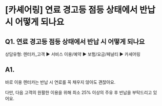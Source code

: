 # [카셰어링] 연료 경고등 점등 상태에서 반납 시 어떻게 되나요

**Q1. 연료 경고등 점등 상태에서 반납 시 어떻게 되나요**
-----------------------------------

상담유형: 렌터카\_고객 ▶ 서비스 이용/예약 ▶ 보험/요금/페널티 ▶ 카셰어링

**A1.**
-------

바로 이용 렌터카는 반납 시 연료를 꼭 채우지 않아도 괜찮아요.

다만, 다음 고객의 원활한 이용을 위해 최소 25% 이상의 주유 후 반납을 부탁드리고 있어요.
